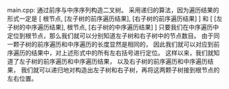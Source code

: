 main.cpp:
通过前序与中序序列构造二叉树。
采用递归的算法，因为遍历结果的形式一定是
[ 根节点, [左子树的前序遍历结果], [右子树的前序遍历结果] ]
和
[ [左子树的中序遍历结果], 根节点, [右子树的中序遍历结果] ]
只要我们在中序遍历中定位到根节点，那么我们就可以分别知道左子树和右子树中的节点数目。
由于同一颗子树的前序遍历和中序遍历的长度显然是相同的，
因此我们就可以对应到前序遍历的结果中，对上述形式中的所有左右括号进行定位。
这样以来，我们就知道了左子树的前序遍历和中序遍历结果，
以及右子树的前序遍历和中序遍历结果，
我们就可以递归地对构造出左子树和右子树，再将这两颗子树接到根节点的左右位置。
